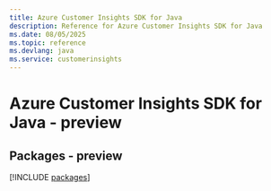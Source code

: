 ```yaml
---
title: Azure Customer Insights SDK for Java
description: Reference for Azure Customer Insights SDK for Java
ms.date: 08/05/2025
ms.topic: reference
ms.devlang: java
ms.service: customerinsights
---
```

# Azure Customer Insights SDK for Java - preview
## Packages - preview
[!INCLUDE [packages](customer-insights-index.md)]